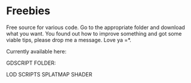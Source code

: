 # Freebies
Free source for various code. Go to the appropriate folder and download what you want. You found out how to improve something and got some viable tips, please drop me a message. Love ya =*.

Currently available here:

GDSCRIPT FOLDER:

LOD SCRIPTS
SPLATMAP SHADER
